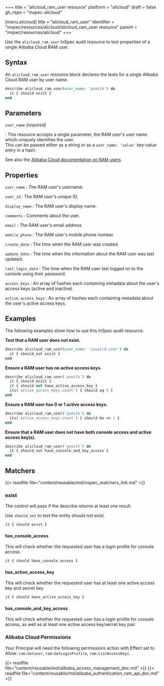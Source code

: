 +++
title = "alicloud_ram_user resource"
platform = "alicloud"
draft = false
gh_repo = "inspec-alicloud"

[menu.alicloud]
title = "alicloud_ram_user"
identifier = "inspec/resources/alicloud/alicloud_ram_user resource"
parent = "inspec/resources/alicloud"
+++

Use the `alicloud_ram_user` InSpec audit resource to test properties of a single Alibaba Cloud RAM user.

## Syntax

An `alicloud_ram_user` resource block declares the tests for a single Alibaba Cloud RAM user by user name.

```ruby
describe alicloud_ram_user(user_name: 'psmith') do
  it { should exist }
end
```

## Parameters

`user_name` _(required)_

: This resource accepts a single parameter, the RAM user's user name which uniquely identifies the user.  
  This can be passed either as a string or as a `user_name: 'value'` key-value entry in a hash.

See also the [Alibaba Cloud documentation on RAM users](https://www.alibabacloud.com/help/doc-detail/122148.htm?spm=a2c63.p38356.b99.20.12456fb6z4r7Hz).

## Properties

`user_name`
: The RAM user's username.

`user_id`
: The RAM user's unique ID.

`display_name`
: The RAM user's display name.

`comments`
: Comments about the user.

`email`
: The RAM user's email address.

`mobile_phone`
: The RAM user's mobile phone number.

`create_date`
: The time when the RAM user was created.

`update_date`
: The time when the information about the RAM user was last updated.

`last_login_date`
: The time when the RAM user last logged on to the console using their password.

`access_keys`
: An array of hashes each containing metadata about the user's access keys (active and inactive).

`active_access_keys`
: An array of hashes each containing metadata about the user's active access keys.

## Examples

The following examples show how to use this InSpec audit resource.

**Test that a RAM user does not exist.**

```ruby
describe alicloud_ram_user(user_name: 'invalid-user') do
  it { should_not exist }
end
```

**Ensure a RAM user has no active access keys.**

```ruby
describe alicloud_ram_user('psmith') do
  it { should exist }
  it { should not have_active_access_key }
  its('active_access_keys.count') { should eq 0 }
end
```

**Ensure a RAM user has 0 or 1 active access keys.**

```ruby
describe alicloud_ram_user('psmith') do
  its('active_access_keys.count') { should be <= 1 }
end
```

**Ensure that a RAM user does not have both console access and active access key(s).**

```ruby
describe alicloud_ram_user('psmith') do
  it { should_not have_console_and_key_access }
end
```

## Matchers

{{< readfile file="content/reusable/md/inspec_matchers_link.md" >}}

### exist

The control will pass if the describe returns at least one result.

Use `should_not` to test the entity should not exist.

```ruby
it { should exist }
```

#### has_console_access

This will check whether the requested user has a login profile for console access.

```ruby
it { should have_console_access }
```

#### has_active_access_key

This will check whether the requested user has at least one active access key and secret key.

```ruby
it { should have_active_access_key }
```

#### has_console_and_key_access

This will check whether the requested user has a login profile for console access, as well as at least one active access key/secret key pair.

### Alibaba Cloud Permissions

Your Principal will need the following permissions action with Effect set to Allow: `ram:Getuser`, `ram:GetLoginProfile`, `ram:ListAccessKeys`.

{{< readfile file="content/reusable/md/alibaba_access_management_doc.md" >}}
{{< readfile file="content/reusable/md/alibaba_authentication_ram_api_doc.md" >}}
